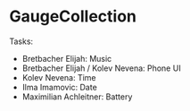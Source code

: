 # GaugeCollection
Tasks:<br>
<ul>
<li>Bretbacher Elijah: Music</li>
<li>Bretbacher Elijah / Kolev Nevena: Phone UI</li>
<li>Kolev Nevena: Time</li>
<li>Ilma Imamovic: Date</li>
<li>Maximilian Achleitner: Battery</li>
</ul>
